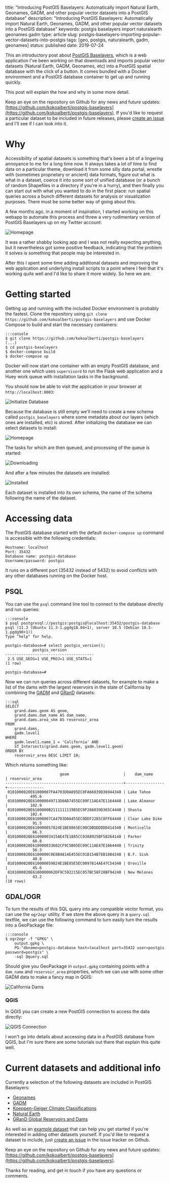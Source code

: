 title: "Introducing PostGIS Baselayers: Automatically import Natural Earth, Geonames, GADM, and other popular vector datasets into a PostGIS database"
description: "Introducing PostGIS Baselayers: Automatically import Natural Earth, Geonames, GADM, and other popular vector datasets into a PostGIS database"
keywords: postgis baselayers import naturalearth geonames gadm
type: article
slug: postgis-baselayers-importing-popular-vector-datasets-into-postgis
tags: [geo, postgis, naturalearth, gadm, geonames]
status: published
date: 2019-07-24


This an introductory post about [PostGIS Baselayers](https://github.com/kokoalberti/postgis-baselayers), which is a web application I've been working on that downloads and imports popular vector datasets (Natural Earth, GADM, Geonames, etc) into a PostGIS spatial database with the click of a button. It comes bundled with a Docker environment and a PostGIS database container to get up and running quickly. 

This post will explain the how and why in some more detail.

Keep an eye on the repository on Github for any news and future updates: [https://github.com/kokoalberti/postgis-baselayers](https://github.com/kokoalberti/postgis-baselayers). If you'd like to request a particular dataset to be included in future releases, please [create an issue](https://github.com/kokoalberti/postgis-baselayers/issues) and I'll see if I can look into it.

# Why

Accessibility of spatial datasets is something that's been a bit of a lingering annoyance to me for a long time now. It always takes a lot of time to find data on a particular theme, download it from some silly data portal, wrestle with (sometimes proprietary or ancient) data formats, figure out what is what in a dataset, coerce it into some sort of unified database (or a bunch of random Shapefiles in a directory if you're in a hurry), and then finally you can start out with what you wanted to do in the first place: run spatial queries across a bunch different datasets for analysis or visualization purposes. There must be some better way of going about this.

A few months ago, in a moment of inspiration, I started working on this webapp to automate this process and threw a very rudimentary version of PostGIS Baselayers up on my Twitter account:

![Homepage](./twitter.png)

It was a rather shabby looking app and I was not really expecting anything, but it nevertheless got some positive feedback, indicating that the problem it solves is something that people may be interested in.

After this I spent some time adding additional datasets and improving the web application and underlying install scripts to a point where I feel that it's working quite well and I'd like to share it more widely. So here we are.

# Getting started

Getting up and running with the included Docker environment is probably the fastest. Clone the repository using `git clone https://github.com/kokoalberti/postgis-baselayers` and use Docker Compose to build and start the necessary containers:

    :::console
    $ git clone https://github.com/kokoalberti/postgis-baselayers
    (...)
    $ cd postgis-baselayers
    $ docker-compose build
    $ docker-compose up

Docker will now start one container with an empty PostGIS database, and another one which uses `supervisord` to run the Flask web application and a Huey work queue with installation tasks in the background.

You should now be able to visit the application in your browser at `http://localhost:8003`:

![Initialize Database](./initialize.png)

Because the database is still empty we'll need to create a new schema called `postgis_baselayers` where some metadata about our layers (which ones are installed, etc) is stored. After initializing the database we can select datasets to install:

![Homepage](./homepage.png)

The tasks for which are then queued, and processing of the queue is started:

![Downloading](./downloading.png)

And after a few minutes the datasets are installed:

![Installed](./installed.png)

Each dataset is installed into its own schema, the name of the schema following the name of the dataset. 

# Accessing data

The PostGIS database started with the default `docker-compose up` command is accessible with the following credentials:

    Hostname: localhost
    Port: 35432
    Database name: postgis-database
    Username/password: postgis

It runs on a different port (35432 instead of 5432) to avoid conflicts with any other databases running on the Docker host. 

## PSQL

You can use the `psql` command line tool to connect to the database directly and run queries:

    :::console
    $ psql postgresql://postgis:postgis@localhost:35432/postgis-database
    psql (11.3 (Ubuntu 11.3-1.pgdg18.04+1), server 10.5 (Debian 10.5-1.pgdg90+1))
    Type "help" for help.

    postgis-database=# select postgis_version();
                postgis_version            
    ---------------------------------------
     2.5 USE_GEOS=1 USE_PROJ=1 USE_STATS=1
    (1 row)

    postgis-database=#

Now we can run queries across different datasets, for example to make a list of the dams with the largest reservoirs in the state of California by combining the [GADM](https://github.com/kokoalberti/postgis-baselayers/tree/master/app/datasets/gadm) and [GRanD](https://github.com/kokoalberti/postgis-baselayers/tree/master/app/datasets/grand) datasets:

    :::sql
    SELECT 
        grand.dams.geom AS geom, 
        grand.dams.dam_name AS dam_name,
        grand.dams.area_skm AS reservoir_area
    FROM 
        grand.dams, 
        gadm.level1
    WHERE 
        gadm.level1.name_1 = 'California' AND 
        ST_Intersects(grand.dams.geom, gadm.level1.geom)
    ORDER BY 
        reservoir_area DESC LIMIT 10;

Which returns something like:

                            geom                        |    dam_name     | reservoir_area 
    ----------------------------------------------------+-----------------+----------------
     0101000020E61000007FA4703D0A095EC0FA66039D36944340 | Lake Tahoe      |          495.6
     0101000020E610000049713D0AD7455EC09F11AE47E1164440 | Lake Almanor    |          102.9
     0101000020E6100000B2111111119B5EC0F266039D365C4440 | Shasta          |          102.4
     0101000020E61000007CA4703D0A455EC0DDF2285C8FF64440 | Clear Lake Dike |           91.5
     0101000020E610000057824E1BE8865EC00CDBDDDDDD414340 | Monticello      |           66.3
     0101000020E61000003415AE47E1885CC0388925BF58264140 | Parker          |           60.8
     0101000020E610000033602CF9C5B05EC09C11AE47E1664440 | Trinity         |           56.3
     0101000020E6100000C0E8B4814E455EC01B154B7EB1884240 | B.F. Sisk       |           48.8
     0101000020E610000059824E1BE85E5EC0097814AE47C54340 | Oroville        |           45.6
     0101000020E6100000062DF9C592215EC057BC58F28BF94240 | New Melones     |           43.2
    (10 rows)

## GDAL/OGR

To turn the results of this SQL query into any compatible vector format, you can use the `ogr2ogr` utility. If we store the above query in a `query.sql` textfile, we can use the following command to turn easily turn the results into a GeoPackage file:

    :::console
    $ ogr2ogr -f "GPKG" \
        output.gpkg \
        PG:"dbname=postgis-database host=localhost port=35432 user=postgis password=postgis" \
        -sql @query.sql

Should give you GeoPackage in `output.gpkg` containing points with a `dam_name` and `reservoir_area` properties, which we can use with some other GADM data to make a fancy map in QGIS:

![California Dams](./california.png)

### QGIS 

In QGIS you can create a new PostGIS connection to access the data directly:

![QGIS Connection](./qgisconnect.png)

I won't go into details about accessing data in a PostGIS database from QGIS, but I'm sure there are some tutorials out there that explain this quite well.

# Current datasets and additional info

Currently a selection of the following datasets are included in PostGIS Baselayers:

* [Geonames](https://github.com/kokoalberti/postgis-baselayers/tree/master/app/datasets/geonames/)
* [GADM](https://github.com/kokoalberti/postgis-baselayers/tree/master/app/datasets/gadm/)
* [Koeppen-Geiger Climate Classifications](https://github.com/kokoalberti/postgis-baselayers/tree/master/app/datasets/koeppengeiger/)
* [Natural Earth](https://github.com/kokoalberti/postgis-baselayers/tree/master/app/datasets/naturalearth/)
* [GRanD Global Reservoirs and Dams](https://github.com/kokoalberti/postgis-baselayers/tree/master/app/datasets/grand/)

As well as an [example dataset](https://github.com/kokoalberti/postgis-baselayers/tree/master/app/datasets/example/) that can help you get started if you're interested in adding other datasets yourself. If you'd like to request a dataset to include, just [create an issue](https://github.com/kokoalberti/postgis-baselayers/issues) in the issue tracker on Github.

Keep an eye on the repository on Github for any news and future updates: [https://github.com/kokoalberti/postgis-baselayers](https://github.com/kokoalberti/postgis-baselayers).

Thanks for reading, and get in touch if you have any questions or comments.